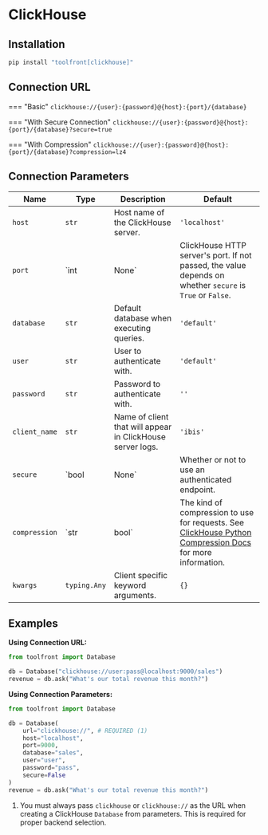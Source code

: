# ClickHouse

## Installation

```bash
pip install "toolfront[clickhouse]"
```

## Connection URL

=== "Basic"
    ```
    clickhouse://{user}:{password}@{host}:{port}/{database}
    ```

=== "With Secure Connection"
    ```
    clickhouse://{user}:{password}@{host}:{port}/{database}?secure=true
    ```

=== "With Compression"
    ```
    clickhouse://{user}:{password}@{host}:{port}/{database}?compression=lz4
    ```

## Connection Parameters

| Name           | Type         | Description                                                                                                                                                                                                                   | Default        |
|----------------|--------------|-------------------------------------------------------------------------------------------------------------------------------------------------------------------------------------------------------------------------------|----------------|
| `host`         | `str`        | Host name of the ClickHouse server.                                                                                                                                                                                           | `'localhost'`  |
| `port`         | `int | None`| ClickHouse HTTP server's port. If not passed, the value depends on whether `secure` is `True` or `False`.                                                                                                                   | `None`         |
| `database`     | `str`        | Default database when executing queries.                                                                                                                                                                                      | `'default'`    |
| `user`         | `str`        | User to authenticate with.                                                                                                                                                                                                    | `'default'`    |
| `password`     | `str`        | Password to authenticate with.                                                                                                                                                                                                | `''`           |
| `client_name`  | `str`        | Name of client that will appear in ClickHouse server logs.                                                                                                                                                                    | `'ibis'`       |
| `secure`       | `bool | None`| Whether or not to use an authenticated endpoint.                                                                                                                                                                              | `None`         |
| `compression`  | `str | bool`| The kind of compression to use for requests. See [ClickHouse Python Compression Docs](https://clickhouse.com/docs/en/integrations/python#compression) for more information.                                                | `True`         |
| `kwargs`       | `typing.Any` | Client specific keyword arguments.                                                                                                                                                                                            | `{}`           |

## Examples

**Using Connection URL:**
```python
from toolfront import Database

db = Database("clickhouse://user:pass@localhost:9000/sales")
revenue = db.ask("What's our total revenue this month?")
```

**Using Connection Parameters:**
```python
from toolfront import Database

db = Database(
    url="clickhouse://", # REQUIRED (1)
    host="localhost",
    port=9000,
    database="sales",
    user="user",
    password="pass",
    secure=False
)
revenue = db.ask("What's our total revenue this month?")
```

1. You must always pass `clickhouse` or `clickhouse://` as the URL when creating a ClickHouse `Database` from parameters. This is required for proper backend selection.